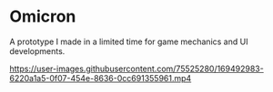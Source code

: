 # Omicron
A prototype I made in a limited time for game mechanics and UI developments.

https://user-images.githubusercontent.com/75525280/169492983-6220a1a5-0f07-454e-8636-0cc691355961.mp4
